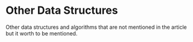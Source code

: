 # Other Data Structures 

Other data structures and algorithms that are not mentioned in the article but it worth to be mentioned.

